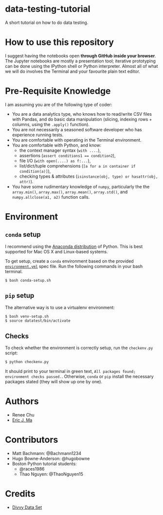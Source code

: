 # data-testing-tutorial

A short tutorial on how to do data testing.

# How to use this repository

I suggest having the notebooks open **through GitHub inside your browser**. The Jupyter notebooks are mostly a presentation tool; iterative prototyping can be done using the IPython shell or Python interpreter. Almost all of what we will do involves the Terminal and your favourite plain text editor.

# Pre-Requisite Knowledge

I am assuming you are of the following type of coder:

- You are a data analytics type, who knows how to read/write CSV files with Pandas, and do basic data manipulation (slicing, indexing rows + columns, using the `.apply()` function).
- You are not necessarily a seasoned software developer who has experience running tests.
- You are comfortable with operating in the Terminal environment.
- You are comfortable with Python, and know:
    - the context manager syntax (`with ....`),
    - assertions (`assert conditions1 == condition2`),
    - file I/O (`with open(....) as f:...`),
    - list/dict/tuple comprehensions (`[a for a in container if condition(a)]`),
    - checking types & attributes (`isinstance(obj, type) or hasattr(obj, attr)`).
- You have some rudimentary knowledge of `numpy`, particularly the the `array.min()`, `array.max()`, `array.mean()`, `array.std()`, and `numpy.allclose(a1, a2)` function calls.

# Environment

## `conda` setup

I recommend using the [Anaconda distribution](https://www.continuum.io/downloads) of Python. This is best supported for Mac OS X and Linux-based systems.

To get setup, create a `conda` environment based on the provided [`environment.yml`](./environment.yml) spec file. Run the following commands in your bash terminal.

```bash
$ bash conda-setup.sh
```

## `pip` setup

The alternative way is to use a virtualenv environment:

```bash
$ bash venv-setup.sh
$ source datatest/bin/activate
```

## Checks

To check whether the environment is correctly setup, run the `checkenv.py` script:

```bash
$ python checkenv.py
```

It should print to your terminal in green text, `All packages found; environment checks passed.`. Otherwise, `conda` or `pip` install the necessary packages stated (they will show up one by one).

# Authors

- Renee Chu
- [Eric J. Ma](http://www.ericmjl.com)

# Contributors

- Matt Bachmann: @Bachmann1234
- Hugo Bowne-Anderson: @hugobowne
- Boston Python tutorial students:
    - @races1986
    - Thao Nguyen: @ThaoNguyen15

# Credits

- [Divvy Data Set](https://www.divvybikes.com/data)
